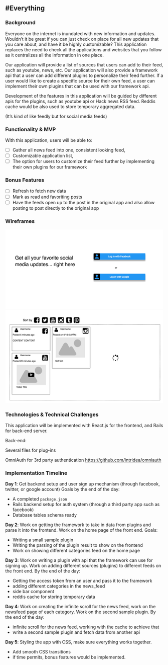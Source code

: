 ## #Everything

### Background

Everyone on the internet is inundated with new information and updates. Wouldn’t it be great if you can just check on place for all new updates that you care about, and have it be highly customizable? This application replaces the need to check all the applications and websites that you follow as it centralizes all the information in one place.

Our application will provide a list of sources that users can add to their feed, such as youtube, news, etc. Our application will also provide a framework api that a user can add different plugins to personalize their feed further. If a user would like to create a specific source for their own feed, a user can implement their own plugins that can be used with our framework api.

Development of the features in this application will be guided by different apis for the plugins, such as youtube api or Hack news RSS feed. Reddis cache would be also used to store temporary aggregated data.

(It’s kind of like feedly but for social media feeds)

### Functionality & MVP

With this application, users will be able to:

- [ ] Gather all news feed into one, consistent looking feed,
- [ ] Customizable application list,
- [ ] The option for users to customize their feed further by implementing their own plugins for our framework

### Bonus Features

- [ ] Refresh to fetch new data
- [ ] Mark as read and favoriting posts
- [ ] Have the feeds open up to the post in the original app and also allow posting to post directly to the original app

### Wireframes

![log in screen](./docs/wireframes/log_in.png)
![news feed page](./docs/wireframes/news_feed.png)

### Technologies & Technical Challenges


This application will be implemented with React.js for the frontend, and Rails for back-end server.

Back-end:

Several files for plug-ins

OmniAuth for 3rd party authentication
https://github.com/intridea/omniauth



### Implementation Timeline

**Day 1**: Get backend setup and user sign up mechanism (through facebook, twitter, or google account)  Goals by the end of the day:

- A completed `package.json`
- Rails backend setup for auth system (through a third party app such as facebook)
- Database tables schema ready

**Day 2**: Work on getting the framework to take in data from plugins and parse it into the frontend. Work on the home page of the front end. Goals:

- Writing a small sample plugin
- Writing the parsing of the plugin result to show on the frontend
- Work on showing different categories feed on the home page

**Day 3**: Work on writing a plugin with api that the framework can use for signing up. Work on adding different sources (plugins) to different feeds on the front end. By the end of the day:

- Getting the access token from an user and pass it to the framework
- adding different categories in the news_feed
- side bar component
- reddis cache for storing temporary data

**Day 4**: Work on creating the infinite scroll for the news feed, work on the newsfeed page of each category. Work on the second sample plugin. By the end of the day:

- infinite scroll for the news feed, working with the cache to achieve that
- write a second sample plugin and fetch data from another api

**Day 5**: Styling the app with CSS, make sure everything works together.
- Add smooth CSS transitions
- if time permits, bonus features would be implemented.
